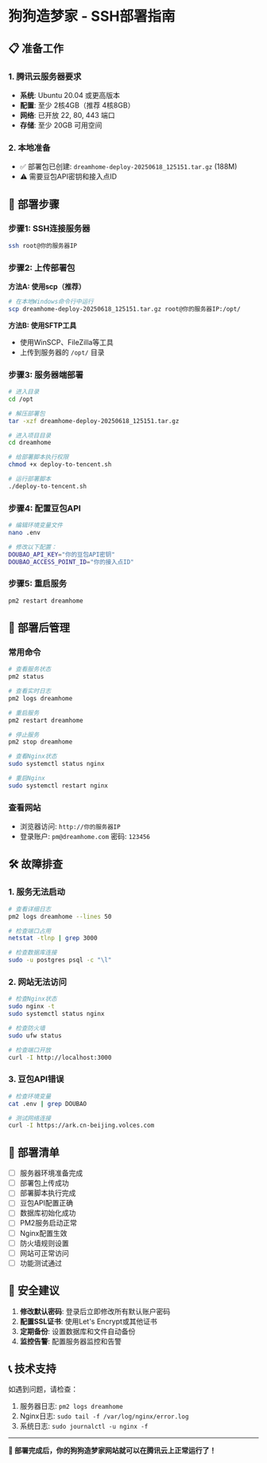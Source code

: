 # 狗狗造梦家 - SSH部署指南

## 📋 准备工作

### 1. 腾讯云服务器要求
- **系统**: Ubuntu 20.04 或更高版本
- **配置**: 至少 2核4GB（推荐 4核8GB）
- **网络**: 已开放 22, 80, 443 端口
- **存储**: 至少 20GB 可用空间

### 2. 本地准备
- ✅ 部署包已创建: `dreamhome-deploy-20250618_125151.tar.gz` (188M)
- ⚠️ 需要豆包API密钥和接入点ID

## 🚀 部署步骤

### 步骤1: SSH连接服务器
```bash
ssh root@你的服务器IP
```

### 步骤2: 上传部署包
**方法A: 使用scp（推荐）**
```bash
# 在本地Windows命令行中运行
scp dreamhome-deploy-20250618_125151.tar.gz root@你的服务器IP:/opt/
```

**方法B: 使用SFTP工具**
- 使用WinSCP、FileZilla等工具
- 上传到服务器的 `/opt/` 目录

### 步骤3: 服务器端部署
```bash
# 进入目录
cd /opt

# 解压部署包
tar -xzf dreamhome-deploy-20250618_125151.tar.gz

# 进入项目目录
cd dreamhome

# 给部署脚本执行权限
chmod +x deploy-to-tencent.sh

# 运行部署脚本
./deploy-to-tencent.sh
```

### 步骤4: 配置豆包API
```bash
# 编辑环境变量文件
nano .env

# 修改以下配置：
DOUBAO_API_KEY="你的豆包API密钥"
DOUBAO_ACCESS_POINT_ID="你的接入点ID"
```

### 步骤5: 重启服务
```bash
pm2 restart dreamhome
```

## 🔧 部署后管理

### 常用命令
```bash
# 查看服务状态
pm2 status

# 查看实时日志
pm2 logs dreamhome

# 重启服务
pm2 restart dreamhome

# 停止服务
pm2 stop dreamhome

# 查看Nginx状态
sudo systemctl status nginx

# 重启Nginx
sudo systemctl restart nginx
```

### 查看网站
- 浏览器访问: `http://你的服务器IP`
- 登录账户: `pm@dreamhome.com` 密码: `123456`

## 🛠️ 故障排查

### 1. 服务无法启动
```bash
# 查看详细日志
pm2 logs dreamhome --lines 50

# 检查端口占用
netstat -tlnp | grep 3000

# 检查数据库连接
sudo -u postgres psql -c "\l"
```

### 2. 网站无法访问
```bash
# 检查Nginx状态
sudo nginx -t
sudo systemctl status nginx

# 检查防火墙
sudo ufw status

# 检查端口开放
curl -I http://localhost:3000
```

### 3. 豆包API错误
```bash
# 检查环境变量
cat .env | grep DOUBAO

# 测试网络连接
curl -I https://ark.cn-beijing.volces.com
```

## 📝 部署清单

- [ ] 服务器环境准备完成
- [ ] 部署包上传成功
- [ ] 部署脚本执行完成
- [ ] 豆包API配置正确
- [ ] 数据库初始化成功
- [ ] PM2服务启动正常
- [ ] Nginx配置生效
- [ ] 防火墙规则设置
- [ ] 网站可正常访问
- [ ] 功能测试通过

## 🔐 安全建议

1. **修改默认密码**: 登录后立即修改所有默认账户密码
2. **配置SSL证书**: 使用Let's Encrypt或其他证书
3. **定期备份**: 设置数据库和文件自动备份
4. **监控告警**: 配置服务器监控和告警

## 📞 技术支持

如遇到问题，请检查：
1. 服务器日志: `pm2 logs dreamhome`
2. Nginx日志: `sudo tail -f /var/log/nginx/error.log`
3. 系统日志: `sudo journalctl -u nginx -f`

---

**🎉 部署完成后，你的狗狗造梦家网站就可以在腾讯云上正常运行了！** 